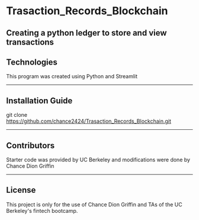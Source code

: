 # Trasaction_Records_Blockchain

Creating a python ledger to store and view transactions
---

## Technologies

This program was created using Python and Streamlit

---

## Installation Guide

git clone https://github.com/chance2424/Trasaction_Records_Blockchain.git

---

## Contributors

Starter code was provided by UC Berkeley and modifications were done by Chance Dion Griffin

---

## License

This project is only for the use of Chance Dion Griffin and TAs of the UC Berkeley's fintech bootcamp.
